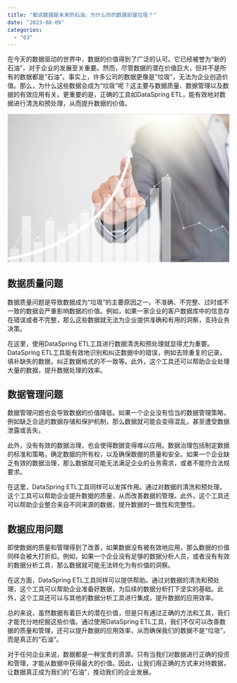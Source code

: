 ```yaml
---
title: "都说数据是未来的石油，为什么你的数据却是垃圾？"
date: "2023-08-09"
categories: 
  - "03"
---
```


在今天的数据驱动的世界中，数据的价值得到了广泛的认可。它已经被誉为“新的石油”，对于企业的发展至关重要。然而，尽管数据的潜在价值巨大，但并不是所有的数据都是“石油”。事实上，许多公司的数据更像是“垃圾”，无法为企业创造价值。那么，为什么这些数据会成为“垃圾”呢？这主要与数据质量、数据管理以及数据的有效应用有关。更重要的是，正确的工具如DataSpring ETL，能有效地对数据进行清洗和预处理，从而提升数据的价值。

![盈利.png](images/1659518945-png.png)

## **数据质量问题**

数据质量问题是导致数据成为“垃圾”的主要原因之一。不准确、不完整、过时或不一致的数据会严重影响数据的价值。例如，如果一家企业的客户数据库中的信息存在错误或者不完整，那么这些数据就无法为企业提供准确和有用的洞察，支持业务决策。

在这里，使用DataSpring ETL工具进行数据清洗和预处理就显得尤为重要。DataSpring ETL工具能有效地识别和纠正数据中的错误，例如去除重复的记录，填补缺失的数据，纠正数据格式的不一致等。此外，这个工具还可以帮助企业处理大量的数据，提升数据处理的效率。

## **数据管理问题**

数据管理问题也会导致数据的价值降低。如果一个企业没有恰当的数据管理策略，例如缺乏合适的数据存储和保护机制，那么数据就可能会变得混乱，甚至遭受数据泄露或丢失。

此外，没有有效的数据治理，也会使得数据变得难以应用。数据治理包括制定数据的标准和策略，确定数据的所有权，以及确保数据的质量和安全。如果一个企业缺乏有效的数据治理，那么数据就可能无法满足企业的业务需求，或者不能符合法规要求。

在这里，DataSpring ETL工具同样可以发挥作用。通过对数据的清洗和预处理，这个工具可以帮助企业提升数据的质量，从而改善数据的管理。此外，这个工具还可以帮助企业整合来自不同来源的数据，提升数据的一致性和完整性。

## **数据应用问题**

即使数据的质量和管理得到了改善，如果数据没有被有效地应用，那么数据的价值同样会被大打折扣。例如，如果一个企业没有足够的数据分析人员，或者没有有效的数据分析工具，那么数据就可能无法转化为有价值的洞察。

在这方面，DataSpring ETL工具同样可以提供帮助。通过对数据的清洗和预处理，这个工具可以帮助企业准备好数据，为后续的数据分析打下坚实的基础。此外，这个工具还可以与其他的数据分析工具进行集成，提升数据的应用效率。

总的来说，虽然数据有着巨大的潜在价值，但是只有通过正确的方法和工具，我们才能充分地挖掘这些价值。通过使用DataSpring ETL工具，我们不仅可以改善数据的质量和管理，还可以提升数据的应用效率，从而确保我们的数据不是“垃圾”，而是真正的“石油”。

对于任何企业来说，数据都是一种宝贵的资源。只有当我们对数据进行正确的投资和管理，才能从数据中获得最大的价值。因此，让我们用正确的方式来对待数据，让数据真正成为我们的“石油”，推动我们的企业发展。
